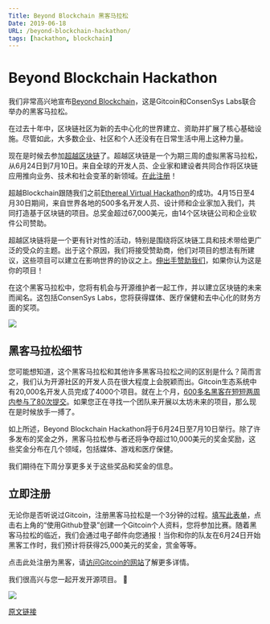 ```yaml
---
Title: Beyond Blockchain 黑客马拉松
Date: 2019-06-18
URL: /beyond-blockchain-hackathon/
tags: [hackathon, blockchain]
---
```


# Beyond Blockchain Hackathon

我们非常高兴地宣布[Beyond Blockchain](https://gitcoin.co/hackathon/beyondblocks)，这是Gitcoin和ConsenSys Labs联合举办的黑客马拉松。

在过去十年中，区块链社区为新的去中心化的世界建立、资助并扩展了核心基础设施。尽管如此，大多数企业、社区和个人还没有在日常生活中用上这种力量。

现在是时候去参加[超越区块链](https://gitcoin.co/hackathon/beyondblocks)了。超越区块链是一个为期三周的虚拟黑客马拉松，从6月24日到7月10日。来自全球的开发人员、企业家和建设者共同合作将区块链应用推向业务、技术和社会变革的新领域。[在此注册](https://gitcoin.typeform.com/to/Yp7chL)！

超越Blockchain跟随我们之前[Ethereal Virtual Hackathon](https://medium.com/gitcoin/the-results-msft-gitcoins-ethereal-hackathon-30f5ed05757e)的成功。4月15日至4月30日期间，来自世界各地的500多名开发人员、设计师和企业家加入我们，共同打造基于区块链的项目。总奖金超过67,000美元，由14个区块链公司和企业软件公司赞助。

超越区块链将是一个更有针对性的活动，特别是围绕将区块链工具和技术带给更广泛的受众的主题。出于这个原因，我们将接受赞助商，他们对项目的想法有所建议，这些项目可以建立在影响世界的协议之上。[伸出手赞助我们](https://docs.google.com/presentation/d/1gktma0VzSmzLGKFLJ7xVEbkXHjHfroP2Rk9vrYUIv_k/edit#slide=id.g5b466f0de5_1_6)，如果你认为这是你的项目！

在这个黑客马拉松中，您将有机会与开源维护者一起工作，并以建立区块链的未来而闻名。这包括ConsenSys Labs，您将获得媒体、医疗保健和去中心化的财务方面的奖项。

![](https://gitcoin.co/blog/wp-content/uploads/2019/06/image.png)

## 黑客马拉松细节
您可能想知道，这个黑客马拉松和其他许多黑客马拉松之间的区别是什么？简而言之，我们认为开源社区的开发人员在很大程度上会脱颖而出。Gitcoin生态系统中有20,000名开发人员完成了4000个项目。就在上个月，[600多名黑客在短短两周内参与了80次提交](https://github.com/gitcoinco/skunkworks/blob/master/etherealhackathon2019.md)。如果您正在寻找一个团队来开展以太坊未来的项目，那么现在是时候放手一搏了。

如上所述，Beyond Blockchain Hackathon将于6月24日至7月10日举行。除了许多发布的奖金之外，黑客马拉松参与者还将争夺超过10,000美元的奖金奖励，这些奖金分布在几个领域，包括媒体、游戏和医疗保健。

我们期待在下周分享更多关于这些奖品和奖金的信息。

## 立即注册
无论你是否听说过Gitcoin，注册黑客马拉松是一个3分钟的过程。[填写此表单](https://gitcoin.typeform.com/to/Yp7chL)，点击右上角的“使用Github登录”创建一个Gitcoin个人资料，您将参加比赛。随着黑客马拉松的临近，我们会通过电子邮件向您通报！当你和你的队友在6月24日开始黑客工作时，我们预计将获得25,000美元的奖金，赏金等等。

点击此处注册为黑客，请[访问Gitcoin的网站](https://gitcoin.co/)了解更多详情。

我们很高兴与您一起开发开源项目。 🌳

![](https://gitcoin.co/blog/wp-content/uploads/2019/06/image-1-1024x171.png)

[原文链接](https://gitcoin.co/blog/beyond-blockchain-hackathon/)